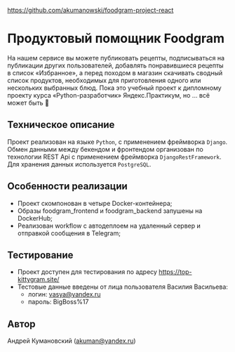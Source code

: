 https://github.com/akumanowski/foodgram-project-react

# Продуктовый помощник Foodgram

На нашем сервисе вы можете публиковать рецепты, подписываться на публикации других пользователей, добавлять понравившиеся рецепты в список «Избранное», а перед походом в магазин скачивать сводный список продуктов, необходимых для приготовления одного или нескольких выбранных блюд. 
Пока это учебный проект к дипломному проекту курса «Python-разработчик» Яндекс.Практикум, но ... всё может быть 🙂 

## Техническое описание

Проект реализован на языке `Python`, с применением фреймворка `Django`. Обмен данными между бекендом и фронтендом организован по технологии REST Api c применением фреймворка `DjangoRestFramework`.
Для хранения данных используется `PostgreSQL`. 

## Особенности реализации

- Проект скомпонован в четыре Docker-контейнера;
- Образы foodgram_frontend и foodgram_backend запушены на DockerHub;
- Реализован workflow c автодеплоем на удаленный сервер и отправкой сообщения в Telegram;

## Тестирование 
- Проект доступен для тестирования по адресу <https://top-kittygram.site/>
- Тестовые данные введены от лица пользователя Василия Васильева:
  - логин: vasya@yandex.ru
  - пароль: BigBoss%17


## Автор

 Андрей Кумановский (akuman@yandex.ru)
